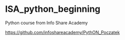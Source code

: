 # ISA_python_beginning
Python course from Info Share Academy

https://github.com/infoshareacademy/PythON_Poczatek
